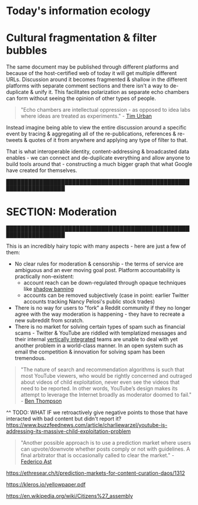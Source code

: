 # Today's information ecology

# Cultural fragmentation & filter bubbles

The same document may be published through different platforms and because of the host-certified web of today it will get multiple different URLs. Discussion around it becomes fragmented & shallow in the different platforms with separate comment sections and there isn't a way to de-duplicate & unify it. This facilitates polarization as separate echo chambers can form without seeing the opinion of other types of people.

<!-- Alienating large parts of the population & pushing them to alternative closed platforms is not a net benefit. -->

> "Echo chambers are intellectual oppression - as opposed to idea labs where ideas are treated as experiments." - [Tim Urban](https://www.youtube.com/watch?v=ivDwzBYsED4)

Instead imagine being able to view the entire discussion around a specific event by tracing & aggregating all of the re-publications, references & re-tweets & quotes of it from anywhere and applying any type of filter to that.

That is what interoperable identity, content-addressing & broadcasted data enables - we can connect and de-duplicate everything and allow anyone to build tools around that - constructing a much bigger graph that what Google have created for themselves.

██████████████████████████████████████████████████████████████████
# SECTION: Moderation
██████████████████████████████████████████████████████████████████

This is an incredibly hairy topic with many aspects - here are just a few of them:

- No clear rules for moderation & censorship - the terms of service are ambiguous and an ever moving goal post. Platform accountability is practically non-existent:
    - account reach can be down-regulated through opaque techniques like [shadow banning](https://shadowban.yuzurisa.com/)
    - accounts can be removed subjectively (case in point: earlier Twitter accounts tracking Nancy Pelosi's public stock trades)
- There is no way for users to "fork" a Reddit community if they no longer agree with the way moderation is happening - they have to recreate a new subreddit from scratch.
- There is no market for solving certain types of spam such as financial scams - Twitter & YouTube are riddled with templatized messages and their internal [vertically integrated](TODO.md#vertical-integration-vs-specialization--competition) teams are unable to deal with yet another problem in a world-class manner. In an open system such as email the competition & innovation for solving spam has been tremendous.

> "The nature of search and recommendation algorithms is such that most YouTube viewers, who would be rightly concerned and outraged about videos of child exploitation, never even see the videos that need to be reported. In other words, YouTube’s design makes its attempt to leverage the Internet broadly as moderator doomed to fail." - [Ben Thompson](https://stratechery.com/2017/the-pollyannish-assumption/#:~:text=the%20nature%20of,doomed%20to%20fail.)

^^ TODO: WHAT IF we retroactively give negative points to those that have interacted with bad content but didn't report it?
https://www.buzzfeednews.com/article/charliewarzel/youtube-is-addressing-its-massive-child-exploitation-problem


> "Another possible approach is to use a prediction market where users can upvote/downvote whether posts comply or not with guidelines. A final arbitrator that is occasionally called to clear the market." - [Federico Ast](https://twitter.com/federicoast/status/1415652757873254406)

https://ethresear.ch/t/prediction-markets-for-content-curation-daos/1312

https://kleros.io/yellowpaper.pdf

https://en.wikipedia.org/wiki/Citizens%27_assembly



<!-- Think of all the ethnic, religious, political & corporate disputes that would never have existed if we had a ledger of record with all documents, events & human knowledge tied to identity & reputation with cryptographic certainty. -->



<!-- addictive social media - toxic -->
<!-- 
The topic about algorithms and their influence on society is enormous and this chapter cannot do it justice - refer to Tristan Harris's work
https://www.youtube.com/watch?v=7EbPIdyd3I0

we have a totally warped view of reality

we are at a position where the more we use social media, the worse we get at estimating what the other side believes

Algorithms are tuned for nutpicking - surfacing the nuttiest things
https://www.urbandictionary.com/define.php?term=nutpicking

Arms race between social media companies

Journalists routinely write about events from social media - it is fundamentally entrenched in our society and it affects everyone - even those that do not use it.

misinformation & disinformation



“There is absolutely no inevitability as long as there is a willingness to contemplate what is happening.”
https://www.goodreads.com/quotes/232117-there-is-absolutely-no-inevitability-as-long-as-there-is



If We Don't Fix Sensemaking, We Won't Survive
https://www.youtube.com/watch?v=ya_p4RIorXw

> "Babel is not a story about tribalism. It’s a story about the fragmentation of everything." - [Why the past 10 years of american life have been uniquely stupid](https://www.theatlantic.com/magazine/archive/2022/05/social-media-democracy-trust-babel/629369/)

broken media
culture war, algorithms, audience capture, misaligned incentives, lack of accountability

The culture war and division are fueled by corporate and media interests 

The Truth Is Paywalled But The Lies Are Free
TODO: read this:
https://www.currentaffairs.org/2020/08/the-truth-is-paywalled-but-the-lies-are-free/

long form media is rife with misinformation - in an open system we could better tag and discuss it

we should be able to see all referenced facts & entities in long-form media - much easier to check for disinfo

vote on comments to other posts if they are relevant
https://prnt.sc/9-8QV1LoKPc7

the inability to refer specifically to documents or parts of them linked to their source has made the internet a breeding ground for misinformation
https://www.youtube.com/watch?v=u3TPxQao3m0&list=PLPslWoHNC5x3noyezZ79BlkvGV1XK3ubf

audience capture

It’s an unorganized mess of information

The cat is out of the bag

https://www.wsj.com/articles/the-facebook-files-11631713039

Misinformation is a plague in videos without context

the health of reporting on the web through video is appaling - decentralization and democratization are powerful but without the means to interleave everything into a shared ledger of record and actually have some accountability it all becomes an informational mess. But YouTube doesn't optimize for that - not at all.


> "technology increases the efficiency of manufacturing consent in the same way it increases the efficiency of manufacturing everything else" - [Meditations on Moloch](https://slatestarcodex.com/2014/07/30/meditations-on-moloch/)








https://www.youtube.com/watch?v=v3F5Hsua4J4
How Wisdom Can Protect Humanity from Technology
- runaway technology ==> complexity gap: complexity of the issues vs ability to make sense of the complexity
- GPT-3 & synthetic media

- anti-wisdom:
    - cognitive limits => information overload
    - dopamine => addictive use
    - social validation => influencer culture
    - confirmation bias => fake news
    - outrage => polarization
    - trust => bots & deepfakes

- social media creates perception gaps because of filter bubbles
    - "how good are you at estimating what the other side believes?"
    - what a group of ppl think vs reality
    - because the extreme views are overly amplified
    https://www.google.com/search?q=funhouse+mirror+charlie+chaplin

- even if we know how biases work, we're still biased


- silicon valley - current paradigm vs humane technologist
    - give users what they 'want'       => respect human vulnerabilities
    - every tech has goods & bads       => minimize harmful externalities
    - we've always had moral panics     => 
    - maximize personalization          => create shared understanding
    - technology is neutral             => support fairness & justice
    - who are we to choose              => consciously center values
    - growth at all costs               => 
    - obsess over metrics               => help people thrive
    - capture attention                 => 

https://www.humanetech.com/course



Not using instagram is too big of an ask - it means social separation. But what if... we make it easier to separate DMs from content & feeds we'd be able to compartmentalize our time better. But instagram doesn't have an app just for DMs - so you enter the main app and the first thing you see is the feed.
TODO: separate section about separating DMs from content & feeds - IDMs vs media - wellbeing? compartmentalization?


race to the bottom of the brain stem



> "We can't have the power of gods without the wisdom, love and prudence of gods." - [Daniel Schmachtenberger](https://twitter.com/danielschmach)



incentives vs ethics
https://twitter.com/TyrantsMuse/status/1586141500429459457




https://medium.com/@jamesbridle/something-is-wrong-on-the-internet-c39c471271d2


> "Today’s internet is an Internet of Beefs. Flat, global networks like Facebook, Twitter, and YouTube are overrun by memetic epidemics — harassment mobs, disinformation, conspiracy theories, alternative facts, troll farms, state actors, ransomware, extremists."
https://subconscious.substack.com/p/wiki-as-a-commons


Just because you can type doesn't mean you can write. And just because you can write doesn't mean that you should

“The real problem of humanity is the following: We have Paleolithic emotions, medieval institutions and godlike technology.” - DR. E.O. WILSON, SOCIOBIOLOGIST
https://www.humanetech.com/

https://www.humanetech.com/key-issues


MOVE the taiwan stuff here

https://en.wikipedia.org/wiki/Information_ecology
https://en.wikipedia.org/wiki/Knowledge_ecosystem

social media does not foster quality conversation

just look at the replies of elon musk - this is the epitomy of engagement-driven media

-->